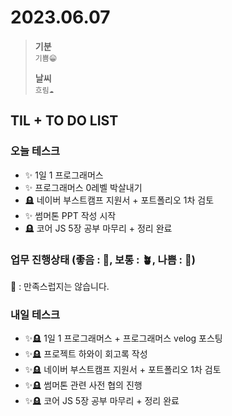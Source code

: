 # 2023.06.07

> **기분**  
> `기쁨😁`
>
> **날씨**  
> `흐림☁️`

## TIL + TO DO LIST

### 오늘 테스크

- ✨ 1일 1 프로그래머스
- ✨ 프로그래머스 0레벨 박살내기
- 🪦 네이버 부스트캠프 지원서 + 포트폴리오 1차 검토
- ✨ 썸머톤 PPT 작성 시작
- 🪦 코어 JS 5장 공부 마무리 + 정리 완료

### 업무 진행상태 (좋음 : 🌾, 보통 : 🪴, 나쁨 : 🌿)

🌿 : 만족스럽지는 않습니다.

### 내일 테스크

- ✨🪦 1일 1 프로그래머스 + 프로그래머스 velog 포스팅
- ✨🪦 프로젝트 하와이 회고록 작성
- ✨🪦 네이버 부스트캠프 지원서 + 포트폴리오 1차 검토
- ✨🪦 썸머톤 관련 사전 협의 진행
- ✨🪦 코어 JS 5장 공부 마무리 + 정리 완료
